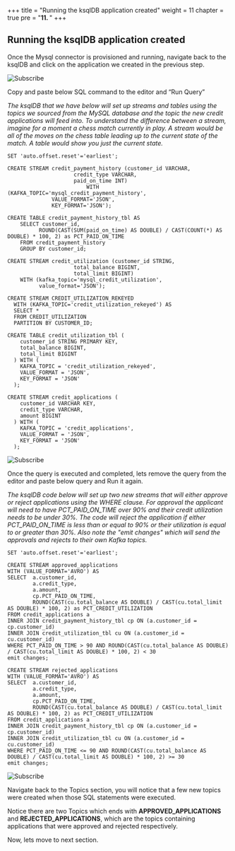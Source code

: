 +++
title = "Running the ksqlDB application created"
weight = 11
chapter = true
pre = "<b>11. </b>"
+++

## Running the ksqlDB application created 

Once the Mysql connector is provisioned and running, navigate back to the ksqlDB and click on the application we created in the previous step.

![Subscribe](/images/runKsql/1.png)

Copy and paste below SQL command to the editor and “Run Query”

*The ksqlDB that we have below will set up streams and tables using the topics we sourced from the MySQL database and the topic the new credit applications will feed into.   To understand the difference between a stream, imagine for a moment a chess match currently in play.  A stream would be all of the moves on the chess table leading up to the current state of the match.  A table would show you just the current state.*

```
SET 'auto.offset.reset'='earliest';

CREATE STREAM credit_payment_history (customer_id VARCHAR,
                     credit_type VARCHAR,
                     paid_on_time INT)
                         WITH (KAFKA_TOPIC='mysql_credit_payment_history',
              VALUE_FORMAT='JSON',
              KEY_FORMAT='JSON');

CREATE TABLE credit_payment_history_tbl AS
    SELECT customer_id,
          ROUND(CAST(SUM(paid_on_time) AS DOUBLE) / CAST(COUNT(*) AS DOUBLE) * 100, 2) as PCT_PAID_ON_TIME
    FROM credit_payment_history
    GROUP BY customer_id;

CREATE STREAM credit_utilization (customer_id STRING,
                     total_balance BIGINT,
                     total_limit BIGINT)
    WITH (kafka_topic='mysql_credit_utilization',
          value_format='JSON');

CREATE STREAM CREDIT_UTILIZATION_REKEYED
  WITH (KAFKA_TOPIC='credit_utilization_rekeyed') AS
  SELECT *
  FROM CREDIT_UTILIZATION
  PARTITION BY CUSTOMER_ID;

CREATE TABLE credit_utilization_tbl (
    customer_id STRING PRIMARY KEY,
    total_balance BIGINT,
    total_limit BIGINT
  ) WITH (
    KAFKA_TOPIC = 'credit_utilization_rekeyed',
    VALUE_FORMAT = 'JSON',
    KEY_FORMAT = 'JSON'
  );

CREATE STREAM credit_applications (
    customer_id VARCHAR KEY,
    credit_type VARCHAR,
    amount BIGINT
  ) WITH (
    KAFKA_TOPIC = 'credit_applications',
    VALUE_FORMAT = 'JSON',
    KEY_FORMAT = 'JSON'
  );
```
![Subscribe](/images/runKsql/2.png)

Once the query is executed and completed, lets remove the query from the editor and paste below query and Run it again.

*The ksqlDB code below will set up two new streams that will either approve or reject applications using the WHERE clause.  For approval the applicant will need to have PCT_PAID_ON_TIME over 90% and their credit utilization needs to be under 30%.  The code will reject the application if either PCT_PAID_ON_TIME is less than or equal to 90% or their utilization is equal to or greater than 30%.  Also note the "emit changes" which will send the approvals and rejects to their own Kafka topics.*

```
SET 'auto.offset.reset'='earliest';

CREATE STREAM approved_applications
WITH (VALUE_FORMAT='AVRO') AS
SELECT  a.customer_id,
        a.credit_type,
        a.amount,
        cp.PCT_PAID_ON_TIME,
        ROUND(CAST(cu.total_balance AS DOUBLE) / CAST(cu.total_limit AS DOUBLE) * 100, 2) as PCT_CREDIT_UTILIZATION
FROM credit_applications a
INNER JOIN credit_payment_history_tbl cp ON (a.customer_id = cp.customer_id)
INNER JOIN credit_utilization_tbl cu ON (a.customer_id = cu.customer_id)
WHERE PCT_PAID_ON_TIME > 90 AND ROUND(CAST(cu.total_balance AS DOUBLE) / CAST(cu.total_limit AS DOUBLE) * 100, 2) < 30
emit changes;

CREATE STREAM rejected_applications
WITH (VALUE_FORMAT='AVRO') AS
SELECT  a.customer_id,
        a.credit_type,
        a.amount,
        cp.PCT_PAID_ON_TIME,
        ROUND(CAST(cu.total_balance AS DOUBLE) / CAST(cu.total_limit AS DOUBLE) * 100, 2) as PCT_CREDIT_UTILIZATION
FROM credit_applications a
INNER JOIN credit_payment_history_tbl cp ON (a.customer_id = cp.customer_id)
INNER JOIN credit_utilization_tbl cu ON (a.customer_id = cu.customer_id)
WHERE PCT_PAID_ON_TIME <= 90 AND ROUND(CAST(cu.total_balance AS DOUBLE) / CAST(cu.total_limit AS DOUBLE) * 100, 2) >= 30
emit changes;
```
![Subscribe](/images/runKsql/3.png)

Navigate back to the Topics section, you will notice that a few new topics were created when those SQL statements were executed. 

Notice there are two Topics which ends with **APPROVED_APPLICATIONS** and **REJECTED_APPLICATIONS**, which are the topics containing applications that were approved and rejected respectively.

Now, lets move to next section.